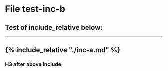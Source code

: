 # File test-inc-b
## Test of include_relative below:
---
{% include_relative "./inc-a.md" %}
---
### H3 after above include
